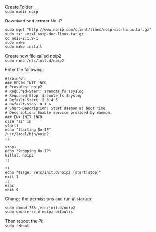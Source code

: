 Create Folder   
```sudo mkdir noip```

Download and extract No-IP   
```
sudo wget "http://www.no-ip.com/client/linux/noip-duc-linux.tar.gz"   
sudo tar -vzxf noip-duc-linux.tar.gz   
cd noip-2.1.9-1  
sudo make   
sudo make install   
```

Create new file called noip2   
```sudo nano /etc/init.d/noip2```  

Enter the following:
```
#!/bin/sh
### BEGIN INIT INFO
# Provides: noip2
# Required-Start: $remote_fs $syslog
# Required-Stop: $remote_fs $syslog
# Default-Start: 2 3 4 5
# Default-Stop: 0 1 6
# Short-Description: Start daemon at boot time
# Description: Enable service provided by daemon.
### END INIT INFO
case "$1" in
start)
echo "Starting No-IP"
/usr/local/bin/noip2
;;
 
stop)
echo "Stopping No-IP"
killall noip2
;;
 
*)
echo "Usage: /etc/init.d/noip2 {start|stop}"
exit 1
;;
esac
exit 0  
```   

Change the permissions and run at startup:  
```
sudo chmod 755 /etc/init.d/noip2
sudo update-rc.d noip2 defaults
```  

Then reboot the Pi:   
``` sudo reboot ```





